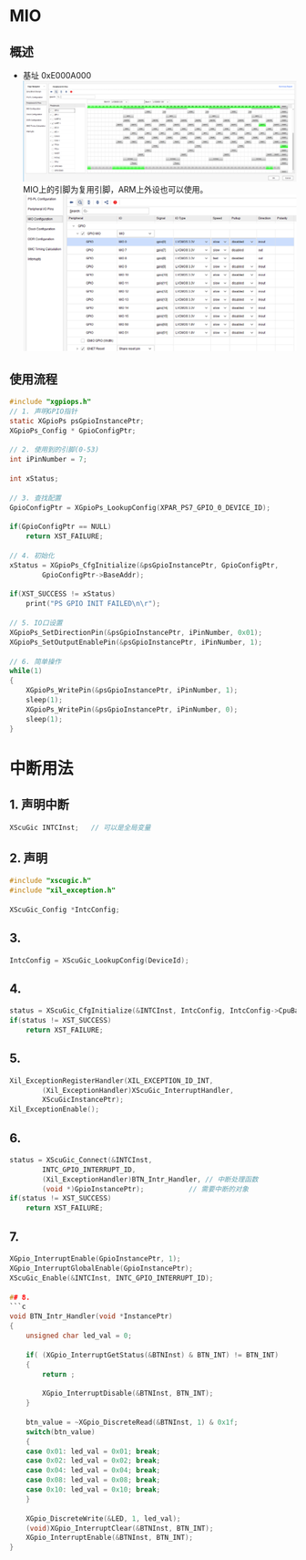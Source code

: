 # MIO
## 概述
* 基址 0xE000A000
![pic](https://github.com/kdurant/note/blob/master/res/zynq/MIO_planner.png)
MIO上的引脚为复用引脚，ARM上外设也可以使用。
![pic](https://github.com/kdurant/note/blob/master/res/zynq/MIO_config.png)

## 使用流程
```c
#include "xgpiops.h"
// 1. 声明GPIO指针
static XGpioPs psGpioInstancePtr;
XGpioPs_Config * GpioConfigPtr;

// 2. 使用到的引脚(0-53)
int iPinNumber = 7;

int xStatus;

// 3. 查找配置
GpioConfigPtr = XGpioPs_LookupConfig(XPAR_PS7_GPIO_0_DEVICE_ID);

if(GpioConfigPtr == NULL)
	return XST_FAILURE;

// 4. 初始化
xStatus = XGpioPs_CfgInitialize(&psGpioInstancePtr, GpioConfigPtr,
		GpioConfigPtr->BaseAddr);

if(XST_SUCCESS != xStatus)
	print("PS GPIO INIT FAILED\n\r");

// 5. IO口设置
XGpioPs_SetDirectionPin(&psGpioInstancePtr, iPinNumber, 0x01);
XGpioPs_SetOutputEnablePin(&psGpioInstancePtr, iPinNumber, 1);

// 6. 简单操作
while(1)
{
	XGpioPs_WritePin(&psGpioInstancePtr, iPinNumber, 1);
	sleep(1);
	XGpioPs_WritePin(&psGpioInstancePtr, iPinNumber, 0);
	sleep(1);
}
```

# 中断用法
## 1. 声明中断
```c
XScuGic INTCInst;   // 可以是全局变量
```

## 2. 声明
```c
#include "xscugic.h"
#include "xil_exception.h"

XScuGic_Config *IntcConfig;
```

## 3.
```c
IntcConfig = XScuGic_LookupConfig(DeviceId);
```

## 4. 
```c
status = XScuGic_CfgInitialize(&INTCInst, IntcConfig, IntcConfig->CpuBaseAddress);
if(status != XST_SUCCESS)
    return XST_FAILURE;
```

## 5.
```c
Xil_ExceptionRegisterHandler(XIL_EXCEPTION_ID_INT,
        (Xil_ExceptionHandler)XScuGic_InterruptHandler,
        XScuGicInstancePtr);
Xil_ExceptionEnable();
```

## 6.
```c
status = XScuGic_Connect(&INTCInst,
        INTC_GPIO_INTERRUPT_ID,
        (Xil_ExceptionHandler)BTN_Intr_Handler, // 中断处理函数
        (void *)GpioInstancePtr);           // 需要中断的对象
if(status != XST_SUCCESS)
    return XST_FAILURE;
```

## 7.
```c
XGpio_InterruptEnable(GpioInstancePtr, 1);
XGpio_InterruptGlobalEnable(GpioInstancePtr);
XScuGic_Enable(&INTCInst, INTC_GPIO_INTERRUPT_ID);

## 8.
```c
void BTN_Intr_Handler(void *InstancePtr)
{
	unsigned char led_val = 0;

	if( (XGpio_InterruptGetStatus(&BTNInst) & BTN_INT) != BTN_INT)
	{
		return ;

		XGpio_InterruptDisable(&BTNInst, BTN_INT);
	}

	btn_value = ~XGpio_DiscreteRead(&BTNInst, 1) & 0x1f;
	switch(btn_value)
	{
	case 0x01: led_val = 0x01; break;
	case 0x02: led_val = 0x02; break;
	case 0x04: led_val = 0x04; break;
	case 0x08: led_val = 0x08; break;
	case 0x10: led_val = 0x10; break;
	}

	XGpio_DiscreteWrite(&LED, 1, led_val);
	(void)XGpio_InterruptClear(&BTNInst, BTN_INT);
	XGpio_InterruptEnable(&BTNInst, BTN_INT);
}
```
```